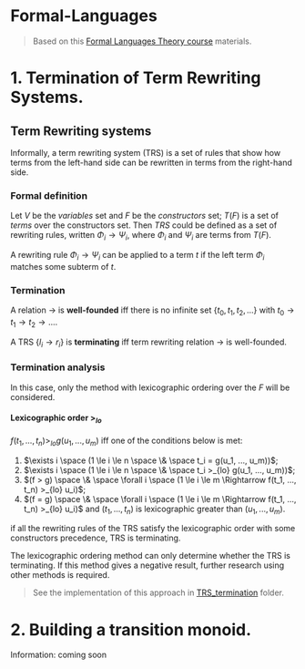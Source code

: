 # Formal-Languages

> Based on this [Formal Languages Theory course](https://github.com/TonitaN/FormalLanguageTheory) materials.

# 1. Termination of Term Rewriting Systems.

## Term Rewriting systems
Informally, a term rewriting system (TRS) is a set of rules that show how terms from the left-hand side can be rewritten in terms from the right-hand side.

### **Formal definition**
Let $V$ be the *variables* set and $F$ be the *constructors* set; $T(F)$ is a set of *terms* over the constructors set. Then $TRS$ could be defined as a set of rewriting rules, written $\Phi_i \rightarrow \Psi_i$, where $\Phi_i$ and $\Psi_i$ are terms from $T(F)$.

A rewriting rule $\Phi_i \rightarrow \Psi_i$ can be applied to a term $t$ if the left term $\Phi_i$ matches some subterm of $t$.

### **Termination**
A relation $→$ is **well-founded** iff there is no infinite set $\{t_0, t_1, t_2, ...\}$ with $t_0 \rightarrow t_1 \rightarrow t_2 \rightarrow ...$.

A TRS $\{l_i \rightarrow r_i\}$ is **terminating** iff term rewriting relation $\rightarrow$ is well-founded.

### **Termination analysis**
In this case, only the method with lexicographic ordering over the $F$ will be considered.

#### **Lexicographic order $>_{lo}$**
$f(t_1, ..., t_n) >_{lo} g(u_1, ..., u_m)$ iff one of the conditions below is met:

1. $\exists i \space (1 \le i \le n \space \& \space t_i = g(u_1, ..., u_m))$;
2. $\exists i \space (1 \le i \le n \space \& \space t_i >_{lo} g(u_1, ..., u_m))$;
3. $(f > g) \space \& \space \forall i \space (1 \le i \le m \Rightarrow f(t_1, ..., t_n) >_{lo} u_i)$;
4. $(f = g) \space \& \space \forall i \space (1 \le i \le m \Rightarrow f(t_1, ..., t_n) >_{lo} u_i)$ and $(t_1, ..., t_n)$ is lexicographic greater than $(u_1, ..., u_m)$.

if all the rewriting rules of the TRS satisfy the lexicographic order with some constructors precedence, TRS is terminating.

The lexicographic ordering method can only determine whether the TRS is terminating. If this method gives a negative result, further research using other methods is required.

> See the implementation of this approach in [TRS_termination](./TRS_termination/) folder.

# 2. Building a transition monoid.
Information: coming soon
